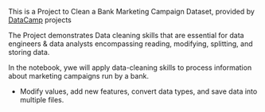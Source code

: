 This is a Project to Clean a Bank Marketing Campaign Dataset, provided by [DataCamp](https://app.datacamp.com/learn/projects/1613) projects 

The Project demonstrates Data cleaning skills that are essential for data engineers & data analysts encompassing reading, modifying, splitting, and storing data.

In the notebook, ywe will apply data-cleaning skills to process information about marketing campaigns run by a bank.

* Modify values, add new features, convert data types, and save data into multiple files.
